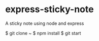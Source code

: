 # express-sticky-note
A sticky note using node and express

$ git clone ~
$ npm install
$ git start
